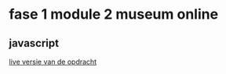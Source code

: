 # fase 1 module 2 museum online
## javascript

[live versie van de opdracht](http://33291.hosts1.ma-cloud.nl/f1m2js/les1-backgound-color/)